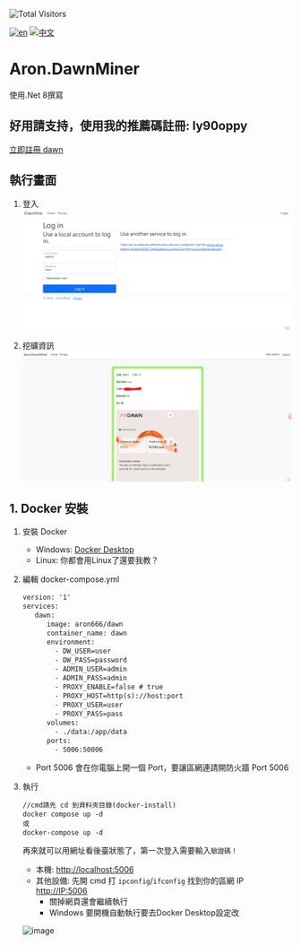 ![Total Visitors](https://komarev.com/ghpvc/?username=aron-666dawnMiner&color=green)

[![en](https://img.shields.io/badge/lang-en-red.svg)](https://github.com/aron-666/Aron.DawnMiner/blob/master/Readme.en.md)
[![中文](https://img.shields.io/badge/lang-中文-blue.svg)](https://github.com/aron-666/Aron.DawnMiner)

# Aron.DawnMiner 
使用.Net 8撰寫


## 好用請支持，使用我的推薦碼註冊: ly90oppy
[立即註冊 dawn](https://chromewebstore.google.com/detail/dawn-validator-chrome-ext/fpdkjdnhkakefebpekbdhillbhonfjjp)


## 執行畫面
1. 登入
![image](https://github.com/aron-666/Aron.DawnMiner/blob/master/%E6%88%AA%E5%9C%96/%E5%BE%8C%E8%87%BA%E7%99%BB%E5%85%A5%E7%95%AB%E9%9D%A2.png?raw=true)

2. 挖礦資訊
![image](https://github.com/aron-666/Aron.DawnMiner/blob/master/%E6%88%AA%E5%9C%96/%E6%8C%96%E7%A4%A6%E7%95%AB%E9%9D%A2.png?raw=true)

## 1. Docker 安裝
1. 安裝 Docker
   - Windows: [Docker Desktop](https://www.docker.com/products/docker-desktop/)
   - Linux: 你都會用Linux了還要我教？


2. 編輯 docker-compose.yml 
   ```
   version: '1'
   services:
      dawn:
         image: aron666/dawn
         container_name: dawn
         environment:
           - DW_USER=user
           - DW_PASS=password
           - ADMIN_USER=admin
           - ADMIN_PASS=admin
           - PROXY_ENABLE=false # true
           - PROXY_HOST=http(s)://host:port
           - PROXY_USER=user
           - PROXY_PASS=pass
         volumes:
           - ./data:/app/data
         ports:
           - 5006:50006
   ```

   - Port 5006 會在你電腦上開一個 Port，要讓區網連請開防火牆 Port 5006
   

3. 執行
   ```
   //cmd請先 cd 到資料夾目錄(docker-install)
   docker compose up -d
   或
   docker-compose up -d
   ```
   再來就可以用網址看後臺狀態了，第一次登入需要輸入```驗證碼！```

   - 本機: [http://localhost:5006](http://localhost:5006)
   - 其他設備: 先開 cmd 打 `ipconfig`/`ifconfig` 找到你的區網 IP [http://IP:5006](http://IP:5006)
     - 關掉網頁還會繼續執行
     - Windows 要開機自動執行要去Docker Desktop設定改

   ![image](https://github.com/aron-666/Aron.DawnMiner/blob/master/%E9%A9%97%E8%AD%89%E7%A2%BC.png?raw=true)

